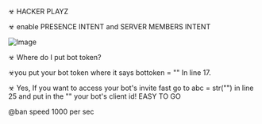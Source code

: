 ☣ HACKER PLAYZ 

☣ enable PRESENCE INTENT and SERVER MEMBERS INTENT


![Image](https://storage.googleapis.com/replit/images/1623072463279_a1722f192ba4d437f52cfb4c04c39ac8.gif)

☣ Where do I put bot token?

☣you put your bot token where it says bottoken = "" In line 17.

☣ Yes, If you want to access your bot's invite fast go to abc = str("") in line 25 and put in the "" your bot's client id!
EASY TO GO





@ban speed 1000 per sec
